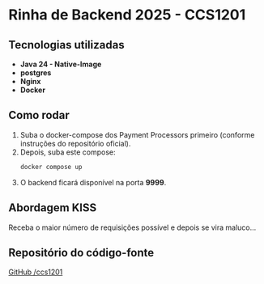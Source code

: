 # Rinha de Backend 2025 - CCS1201

## Tecnologias utilizadas

- **Java 24 -  Native-Image**
- **postgres**
- **Nginx**
- **Docker**

## Como rodar

1. Suba o docker-compose dos Payment Processors primeiro (conforme instruções do repositório oficial).
2. Depois, suba este compose:
   ```sh
   docker compose up
   ```
3. O backend ficará disponível na porta **9999**.

## Abordagem KISS

Receba o maior número de requisições possível e depois se vira maluco...


## Repositório do código-fonte

[GitHub /ccs1201](https://github.com/ccs1201/rinha2025-java-http-server/tree/feat/undertow)